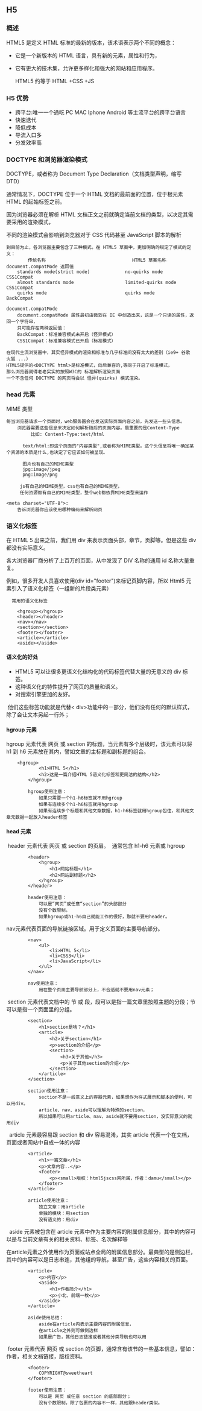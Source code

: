 ## H5

### 概述

HTML5 是定义 HTML 标准的最新的版本，该术语表示两个不同的概念：

- 它是一个新版本的 HTML 语言，具有新的元素，属性和行为，
- 它有更大的技术集，允许更多样化和强大的网站和应用程序。

  HTML5 约等于 HTML +CSS +JS

### H5 优势

- 跨平台:唯一一个通吃 PC MAC Iphone Android 等主流平台的跨平台语言
- 快速迭代
- 降低成本
- 导流入口多
- 分发效率高

### DOCTYPE 和浏览器渲染模式

DOCTYPE，或者称为 Document Type Declaration（文档类型声明，缩写 DTD）

通常情况下，DOCTYPE 位于一个 HTML 文档的最前面的位置，位于根元素 HTML 的起始标签之前。

因为浏览器必须在解析 HTML 文档正文之前就确定当前文档的类型，以决定其需要采用的渲染模式，

不同的渲染模式会影响到浏览器对于 CSS 代码甚至 JavaScript 脚本的解析

```
到目前为止，各浏览器主要包含了三种模式。在 HTML5 草案中，更加明确的规定了模式的定义：
	  	传统名称	    				  		HTML5 草案名称				document.compatMode 返回值
	standards mode(strict mode) 			no-quirks mode				CSS1Compat
	almost standards mode					limited-quirks mode			CSS1Compat
	quirks mode								quirks mode					BackCompat
```

```
document.compatMode
    document.compatMode 属性最初由微软在 IE 中创造出来，这是一个只读的属性，返回一个字符串，
    只可能存在两种返回值：
    BackCompat：标准兼容模式未开启（怪异模式）
    CSS1Compat：标准兼容模式已开启（标准模式）

在现代主流浏览器中，其实怪异模式的渲染和标准与几乎标准间没有太大的差别（ie9+ 谷歌 火狐 ...）
HTML5提供的<DOCTYPE html>是标准模式，向后兼容的,等同于开启了标准模式，
那么浏览器就得老老实实的按照W3C的 标准解析渲染页面
一个不含任何 DOCTYPE 的网页将会以 怪异(quirks) 模式渲染。
```

### head 元素

MIME 类型

```
每当浏览器请求一个页面时，web服务器会在发送实际页面内容之前，先发送一些头信息。
    浏览器需要这些信息来决定如何解析随后的页面内容。最重要的是Content-Type
         比如: Content-Type:text/html

      text/html:即这个页面的"内容类型",或者称为MIME类型。这个头信息将唯一确定某个资源的本质是什么,也决定了它应该如何被呈现。

      图片也有自己的MIME类型
      jpg:image/jpeg
      png:image/png

     js有自己的MIME类型，css也有自己的MIME类型，
     任何资源都有自己的MIME类型，整个web都依靠MIME类型来运作
```

```
<meta charset="UTF-8">:
	告诉浏览器你应该使用哪种编码来解析网页
```

### 语义化标签

​在 HTML 5 出来之前，我们用 div 来表示页面头部，章节，页脚等。但是这些 div 都没有实际意义。

各大浏览器厂商分析了上百万的页面，从中发现了 DIV 名称的通用 id 名称大量重复。

例如，很多开发人员喜欢使用(div id="footer")来标记页脚内容，所以 Html5 元素引入了语义化标签（一组新的片段类元素）
​

```
  常用的语义化标签

	<hgroup></hgroup>
	<header></header>
	<nav></nav>
	<section></section>
	<footer></footer>
	<article></article>
	<aside></aside>
```

#### 语义化的好处

* HTML5 可以让很多更语义化结构化的代码标签代替大量的无意义的 div 标签。
* 这种语义化的特性提升了网页的质量和语义。
* 对搜索引擎更加的友好。

​ 他们这些标签功能就是代替< div>功能中的一部分，他们没有任何的默认样式，除了会让文本另起一行外；

#### hgroup 元素

​hgroup 元素代表 网页 或 section 的标题，当元素有多个层级时，该元素可以将 h1 到 h6 元素放在其内，譬如文章的主标题和副标题的组合。

```
	<hgroup>
    	    <h1>HTML 5</h1>
    	    <h2>这是一篇介绍HTML 5语义化标签和更简洁的结构</h2>
    	</hgroup>

    	hgroup使用注意：
    		如果只需要一个h1-h6标签就不用hgroup
    		如果有连续多个h1-h6标签就用hgroup
    		如果有连续多个标题和其他文章数据，h1-h6标签就用hgroup包住，和其他文章元数据一起放入header标签
```

#### head 元素

​ header 元素代表 网页 或 section 的页眉。
​ 通常包含 h1-h6 元素或 hgroup
​
```
    	<header>
    	    <hgroup>
    	        <h1>网站标题</h1>
    	        <h2>网站副标题</h2>
    	    </hgroup>
    	</header>

    	header使用注意：
    		可以是“网页”或任意“section”的头部部分
    		没有个数限制。
    		如果hgroup或h1-h6自己就能工作的很好，那就不要用header。
```

nav元素代表页面的导航链接区域。用于定义页面的主要导航部分。

```
    	<nav>
    	    <ul>
    	        <li>HTML 5</li>
    	        <li>CSS3</li>
    	        <li>JavaScript</li>
    	    </ul>
    	</nav>

    	nav使用注意：
    		用在整个页面主要导航部分上，不合适就不要用nav元素；
```

​ section 元素代表文档中的 节 或 段，段可以是指一篇文章里按照主题的分段；节可以是指一个页面里的分组。
​
```
    	<section>
    	    <h1>section是啥？</h1>
    	    <article>
    	        <h2>关于section</h1>
    	        <p>section的介绍</p>
    	        <section>
    	            <h3>关于其他</h3>
    	            <p>关于其他section的介绍</p>
    	        </section>
    	    </article>
    	</section>

    	section使用注意：
    		section不是一般意义上的容器元素，如果想作为样式展示和脚本的便利，可以用div。
    		article、nav、aside可以理解为特殊的section，
    		所以如果可以用article、nav、aside就不要用section，没实际意义的就用div
```
​
​ article 元素最容易跟 section 和 div 容易混淆，其实 article 代表一个在文档，页面或者网站中自成一体的内容


```
    	<article>
    	    <h1>一篇文章</h1>
    	    <p>文章内容..</p>
    	    <footer>
    	        <p><small>版权：html5jscss网所属，作者：damu</small></p>
    	    </footer>
    	</article>

    	article使用注意：
    		独立文章：用article
    		单独的模块：用section
    		没有语义的：用div
```
​
​ aside 元素被包含在 article 元素中作为主要内容的附属信息部分，其中的内容可以是与当前文章有关的相关资料、标签、名次解释等

在article元素之外使用作为页面或站点全局的附属信息部分。最典型的是侧边栏，其中的内容可以是日志串连，其他组的导航，甚至广告，这些内容相关的页面。

```
    	<article>
    	    <p>内容</p>
    	    <aside>
    	        <h1>作者简介</h1>
    	        <p>小北，前端一枚</p>
    	    </aside>
    	</article>

    	aside使用总结：
    		aside在article内表示主要内容的附属信息，
    		在article之外则可做侧边栏
    		如果是广告，其他日志链接或者其他分类导航也可以用
```

​ footer 元素代表 网页 或 section 的页脚，通常含有该节的一些基本信息，譬如：作者，相关文档链接，版权资料。
​
```
    	<footer>
    	    COPYRIGHT@sweetheart
    	</footer>

    	footer使用注意：
    		可以是 网页 或任意 section 的底部部分；
    		没有个数限制，除了包裹的内容不一样，其他跟header类似。
```
